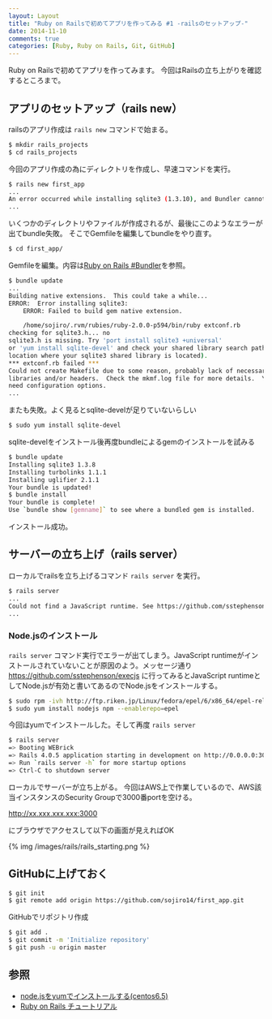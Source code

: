 ```yaml
---
layout: Layout
title: "Ruby on Railsで初めてアプリを作ってみる #1 -railsのセットアップ-"
date: 2014-11-10
comments: true
categories: [Ruby, Ruby on Rails, Git, GitHub]
---
```

Ruby on Railsで初めてアプリを作ってみます。
今回はRailsの立ち上がりを確認するところまで。

## アプリのセットアップ（rails new）
railsのアプリ作成は ```rails new``` コマンドで始まる。
``` bash
$ mkdir rails_projects
$ cd rails_projects
```
今回のアプリ作成の為にディレクトリを作成し、早速コマンドを実行。
``` bash
$ rails new first_app
...
An error occurred while installing sqlite3 (1.3.10), and Bundler cannot continue.
...
```
いくつかのディレクトリやファイルが作成されるが、最後にこのようなエラーが出てbundle失敗。
そこでGemfileを編集してbundleをやり直す。

``` bash
$ cd first_app/
```
Gemfileを編集。内容は[Ruby on Rails #Bundler](http://railstutorial.jp/chapters/beginning?version=4.0#sec-bundler)を参照。
``` bash
$ bundle update
...
Building native extensions.  This could take a while...
ERROR:  Error installing sqlite3:
    ERROR: Failed to build gem native extension.

    /home/sojiro/.rvm/rubies/ruby-2.0.0-p594/bin/ruby extconf.rb
checking for sqlite3.h... no
sqlite3.h is missing. Try 'port install sqlite3 +universal'
or 'yum install sqlite-devel' and check your shared library search path (the
location where your sqlite3 shared library is located).
*** extconf.rb failed ***
Could not create Makefile due to some reason, probably lack of necessary
libraries and/or headers.  Check the mkmf.log file for more details.  You may
need configuration options.
...
```
またも失敗。よく見るとsqlite-develが足りていないらしい
``` bash
$ sudo yum install sqlite-devel
```
sqlite-develをインストール後再度bundleによるgemのインストールを試みる
``` bash
$ bundle update
Installing sqlite3 1.3.8
Installing turbolinks 1.1.1
Installing uglifier 2.1.1
Your bundle is updated!
$ bundle install
Your bundle is complete!
Use `bundle show [gemname]` to see where a bundled gem is installed.
```
インストール成功。

## サーバーの立ち上げ（rails server）
ローカルでrailsを立ち上げるコマンド ```rails server``` を実行。
``` bash
$ rails server
...
Could not find a JavaScript runtime. See https://github.com/sstephenson/execjs for a list of available runtimes. (ExecJS::RuntimeUnavailable)
...
```
### Node.jsのインストール
 ```rails server``` コマンド実行でエラーが出てしまう。JavaScript runtimeがインストールされていないことが原因のよう。メッセージ通り https://github.com/sstephenson/execjs に行ってみるとJavaScript runtimeとしてNode.jsが有効と書いてあるのでNode.jsをインストールする。

``` bash
$ sudo rpm -ivh http://ftp.riken.jp/Linux/fedora/epel/6/x86_64/epel-release-6-8.noarch.rpm
$ sudo yum install nodejs npm --enablerepo=epel
```
今回はyumでインストールした。そして再度 ```rails server```
``` bash
$ rails server
=> Booting WEBrick
=> Rails 4.0.5 application starting in development on http://0.0.0.0:3000
=> Run `rails server -h` for more startup options
=> Ctrl-C to shutdown server
```
ローカルでサーバーが立ち上がる。
今回はAWS上で作業しているので、AWS該当インスタンスのSecurity Groupで3000番portを空ける。

http://xx.xxx.xxx.xxx:3000

にブラウザでアクセスして以下の画面が見えればOK

{% img /images/rails/rails_starting.png %}

## GitHubに上げておく
``` bash
$ git init
$ git remote add origin https://github.com/sojiro14/first_app.git
```
GitHubでリポジトリ作成
``` bash
$ git add .
$ git commit -m 'Initialize repository'
$ git push -u origin master
```

## 参照
* [node.jsをyumでインストールする(centos6.5)](http://qiita.com/you21979@github/items/4efd9fc4363573191b5c)
* [Ruby on Rails チュートリアル](http://railstutorial.jp)
